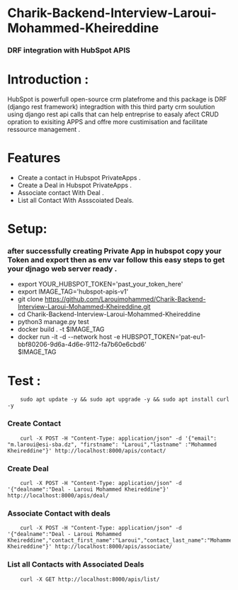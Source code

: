 # Charik-Backend-Interview-Laroui-Mohammed-Kheireddine

   ### DRF integration with HubSpot APIS

# Introduction :

HubSpot is powerfull open-source crm platefrome and this package is DRF (django rest framework) 
integradtion with this third party crm soulution using django rest api calls that can help entreprise to easaly afect CRUD opration to exisiting APPS and offre more custimisation and facilitate ressource management . 

# Features
 - Create a contact in Hubspot PrivateApps .
 - Create a Deal in Hubspot PrivateApps .
 - Associate contact With Deal .
 - List all Contact With Assscoiated Deals.

# Setup: 
    
### after successfully creating Private App in hubspot copy your Token and export then as env var  follow this easy steps to get your djnago web server ready .
 
- export  YOUR_HUBSPOT_TOKEN='past_your_token_here'
- export  IMAGE_TAG='hubspot-apis-v1'
- git clone https://github.com/Larouimohammed/Charik-Backend-Interview-Laroui-Mohammed-Kheireddine.git
- cd Charik-Backend-Interview-Laroui-Mohammed-Kheireddine
- python3 manage.py test
- docker build  .  -t $IMAGE_TAG
- docker run -it -d --network host  -e HUBSPOT_TOKEN='pat-eu1-bbf80206-9d6a-4d6e-9112-fa7b60e6cbd6'  
        $IMAGE_TAG

# Test :
   
        sudo apt update -y && sudo apt upgrade -y && sudo apt install curl -y

### Create Contact 

        curl -X POST -H "Content-Type: application/json" -d '{"email": "m.laroui@esi-sba.dz", "firstname": "Laroui","lastname" :"Mohammed Kheireddine"}' http://localhost:8000/apis/contact/

### Create Deal 
        
        curl -X POST -H "Content-Type: application/json" -d '{"dealname":"Deal - Laroui Mohammed Kheireddine"}' http://localhost:8000/apis/deal/

### Associate Contact with deals

        curl -X POST -H "Content-Type: application/json" -d '{"dealname":"Deal - Laroui Mohammed Kheireddine","contact_first_name":"Laroui","contact_last_name":"Mohammed Kheireddine"}' http://localhost:8000/apis/associate/

### List all Contacts with Associated Deals

        curl -X GET http://localhost:8000/apis/list/        
